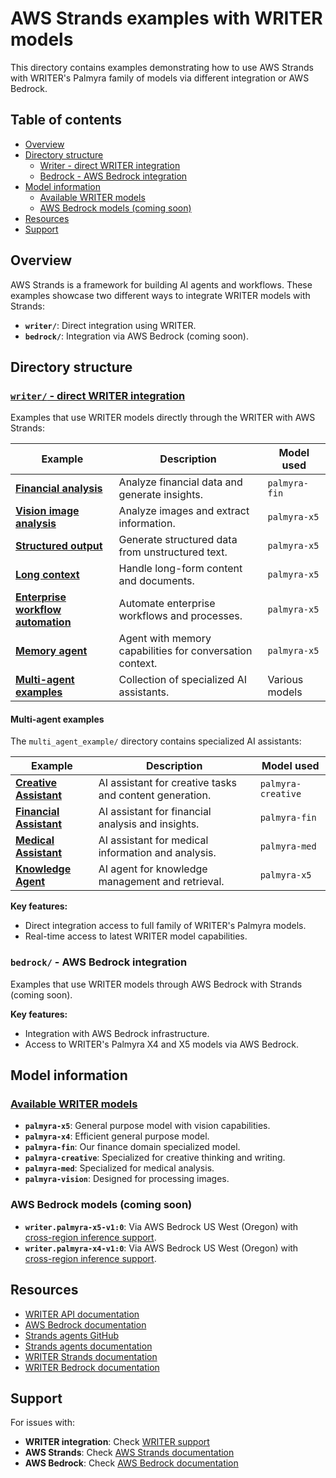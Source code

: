 # AWS Strands examples with WRITER models

This directory contains examples demonstrating how to use AWS Strands with WRITER's Palmyra family of models via different integration or AWS Bedrock.

## Table of contents

- [Overview](#overview)
- [Directory structure](#directory-structure)
  - [Writer - direct WRITER integration](#writer---direct-writer-integration)
  - [Bedrock - AWS Bedrock integration](#bedrock---aws-bedrock-integration)
- [Model information](#model-information)
  - [Available WRITER models](#available-writer-models)
  - [AWS Bedrock models (coming soon)](#aws-bedrock-models-coming-soon)
- [Resources](#resources)
- [Support](#support)

## Overview

AWS Strands is a framework for building AI agents and workflows. These examples showcase two different ways to integrate WRITER models with Strands:

- **`writer/`**: Direct integration using WRITER.
- **`bedrock/`**: Integration via AWS Bedrock (coming soon).

## Directory structure

### [`writer/` - direct WRITER integration](/strands-examples/writer/README.md)

Examples that use WRITER models directly through the WRITER with AWS Strands:

| Example | Description | Model used |
|---------|-------------|------------|
| **[Financial analysis](writer/README.md#financial-analysis-financial_analysispy)** | Analyze financial data and generate insights. | `palmyra-fin` |
| **[Vision image analysis](writer/README.md#vision-image-analysis-vision_image_analysispy)** | Analyze images and extract information. | `palmyra-x5` |
| **[Structured output](writer/README.md#structured-output-structured_outputpy)** | Generate structured data from unstructured text. | `palmyra-x5` |
| **[Long context](writer/README.md#long-context-long_contextpy)** | Handle long-form content and documents. | `palmyra-x5` |
| **[Enterprise workflow automation](writer/README.md#enterprise-workflow-automation-enterprise_workflow_automationpy)** | Automate enterprise workflows and processes. | `palmyra-x5` |
| **[Memory agent](writer/README.md#memory-agent-memory_agentpy)** | Agent with memory capabilities for conversation context. | `palmyra-x5` |
| **[Multi-agent examples](writer/README.md#multi-agent-examples-multi_agent_example)** | Collection of specialized AI assistants. | Various models |

#### Multi-agent examples

The `multi_agent_example/` directory contains specialized AI assistants:

| Example | Description | Model used |
|---------|-------------|------------|
| **[Creative Assistant](writer/multi_agent_example/creative_assistant.py)** | AI assistant for creative tasks and content generation. | `palmyra-creative` |
| **[Financial Assistant](writer/multi_agent_example/fin_assistant.py)** | AI assistant for financial analysis and insights. | `palmyra-fin` |
| **[Medical Assistant](writer/multi_agent_example/med_assistant.py)** | AI assistant for medical information and analysis. | `palmyra-med` |
| **[Knowledge Agent](writer/multi_agent_example/knowledge_agent.py)** | AI agent for knowledge management and retrieval. | `palmyra-x5` |

**Key features:**
- Direct integration access to full family of WRITER's Palmyra models.
- Real-time access to latest WRITER model capabilities.

### `bedrock/` - AWS Bedrock integration

Examples that use WRITER models through AWS Bedrock with Strands (coming soon).

**Key features:**
- Integration with AWS Bedrock infrastructure.
- Access to WRITER's Palmyra X4 and X5 models via AWS Bedrock.

## Model information

### [Available WRITER models](https://dev.writer.com/home/models)
- **`palmyra-x5`**: General purpose model with vision capabilities.
- **`palmyra-x4`**: Efficient general purpose model.
- **`palmyra-fin`**: Our finance domain specialized model.
- **`palmyra-creative`**: Specialized for creative thinking and writing.
- **`palmyra-med`**: Specialized for medical analysis.
- **`palmyra-vision`**: Designed for processing images.

### AWS Bedrock models (coming soon)
- **`writer.palmyra-x5-v1:0`**: Via AWS Bedrock US West (Oregon) with [cross-region inference support](https://docs.aws.amazon.com/bedrock/latest/userguide/cross-region-inference.html).
- **`writer.palmyra-x4-v1:0`**: Via AWS Bedrock US West (Oregon) with [cross-region inference support](https://docs.aws.amazon.com/bedrock/latest/userguide/cross-region-inference.html).

## Resources

- [WRITER API documentation](https://dev.writer.com/)
- [AWS Bedrock documentation](https://docs.aws.amazon.com/bedrock/)
- [Strands agents GitHub](https://github.com/aws-samples/strands-agents)
- [Strands agents documentation](https://strandsagents.com/latest/)
- [WRITER Strands documentation](https://dev.writer.com/home/integrations/strands)
- [WRITER Bedrock documentation](https://dev.writer.com/home/integrations/instructor)

## Support

For issues with:
- **WRITER integration**: Check [WRITER support](https://support.writer.com/)
- **AWS Strands**: Check [AWS Strands documentation](https://docs.aws.amazon.com/strands/)
- **AWS Bedrock**: Check [AWS Bedrock documentation](https://docs.aws.amazon.com/bedrock/)
